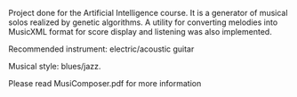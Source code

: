 Project done for the Artificial Intelligence course. It is a generator of musical solos realized by genetic algorithms. A utility for converting melodies into MusicXML format for score display and listening was also implemented.

Recommended instrument: electric/acoustic guitar

Musical style: blues/jazz.

Please read MusiComposer.pdf for more information
